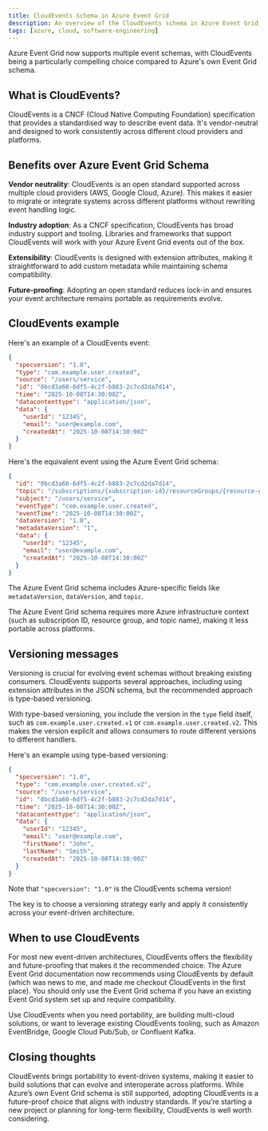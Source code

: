 ```yaml
---
title: CloudEvents Schema in Azure Event Grid
description: An overview of the CloudEvents schema in Azure Event Grid, its benefits compared to the original Event Grid schema, and what the JSON structure looks like.
tags: [azure, cloud, software-engineering]
---
```


Azure Event Grid now supports multiple event schemas, with CloudEvents being a particularly compelling choice compared to Azure's own Event Grid schema.

## What is CloudEvents?

CloudEvents is a CNCF (Cloud Native Computing Foundation) specification that provides a standardised way to describe event data. It's vendor-neutral and designed to work consistently across different cloud providers and platforms.

## Benefits over Azure Event Grid Schema

**Vendor neutrality**: CloudEvents is an open standard supported across multiple cloud providers (AWS, Google Cloud, Azure). This makes it easier to migrate or integrate systems across different platforms without rewriting event handling logic.

**Industry adoption**: As a CNCF specification, CloudEvents has broad industry support and tooling. Libraries and frameworks that support CloudEvents will work with your Azure Event Grid events out of the box.

**Extensibility**: CloudEvents is designed with extension attributes, making it straightforward to add custom metadata while maintaining schema compatibility.

**Future-proofing**: Adopting an open standard reduces lock-in and ensures your event architecture remains portable as requirements evolve.

## CloudEvents example

Here's an example of a CloudEvents event:

```json
{
  "specversion": "1.0",
  "type": "com.example.user.created",
  "source": "/users/service",
  "id": "0bcd3a60-6df5-4c2f-b883-2c7cd2da7d14",
  "time": "2025-10-08T14:30:00Z",
  "datacontenttype": "application/json",
  "data": {
    "userId": "12345",
    "email": "user@example.com",
    "createdAt": "2025-10-08T14:30:00Z"
  }
}
```

Here's the equivalent event using the Azure Event Grid schema:

```json
{
  "id": "0bcd3a60-6df5-4c2f-b883-2c7cd2da7d14",
  "topic": "/subscriptions/{subscription-id}/resourceGroups/{resource-group}/providers/Microsoft.EventGrid/topics/{topic-name}",
  "subject": "/users/service",
  "eventType": "com.example.user.created",
  "eventTime": "2025-10-08T14:30:00Z",
  "dataVersion": "1.0",
  "metadataVersion": "1",
  "data": {
    "userId": "12345",
    "email": "user@example.com",
    "createdAt": "2025-10-08T14:30:00Z"
  }
}
```

The Azure Event Grid schema includes Azure-specific fields like `metadataVersion`, `dataVersion`, and `topic`.

The Azure Event Grid schema requires more Azure infrastructure context (such as subscription ID, resource group, and topic name), making it less portable across platforms.

## Versioning messages

Versioning is crucial for evolving event schemas without breaking existing consumers. CloudEvents supports several approaches, including using extension attributes in the JSON schema, but the recommended approach is type-based versioning.

With type-based versioning, you include the version in the `type` field itself, such as `com.example.user.created.v1` or `com.example.user.created.v2`. This makes the version explicit and allows consumers to route different versions to different handlers.

Here's an example using type-based versioning:

```json
{
  "specversion": "1.0",
  "type": "com.example.user.created.v2",
  "source": "/users/service",
  "id": "0bcd3a60-6df5-4c2f-b883-2c7cd2da7d14",
  "time": "2025-10-08T14:30:00Z",
  "datacontenttype": "application/json",
  "data": {
    "userId": "12345",
    "email": "user@example.com",
    "firstName": "John",
    "lastName": "Smith",
    "createdAt": "2025-10-08T14:30:00Z"
  }
}
```

Note that `"specversion": "1.0"` is the CloudEvents schema version!

The key is to choose a versioning strategy early and apply it consistently across your event-driven architecture.

## When to use CloudEvents

For most new event-driven architectures, CloudEvents offers the flexibility and future-proofing that makes it the recommended choice. The Azure Event Grid documentation now recommends using CloudEvents by default (which was news to me, and made me checkout CloudEvents in the first place). You should only use the Event Grid schema if you have an existing Event Grid system set up and require compatibility.

Use CloudEvents when you need portability, are building multi-cloud solutions, or want to leverage existing CloudEvents tooling, such as Amazon EventBridge, Google Cloud Pub/Sub, or Confluent Kafka.

## Closing thoughts

CloudEvents brings portability to event-driven systems, making it easier to build solutions that can evolve and interoperate across platforms. While Azure’s own Event Grid schema is still supported, adopting CloudEvents is a future-proof choice that aligns with industry standards. If you’re starting a new project or planning for long-term flexibility, CloudEvents is well worth considering.

